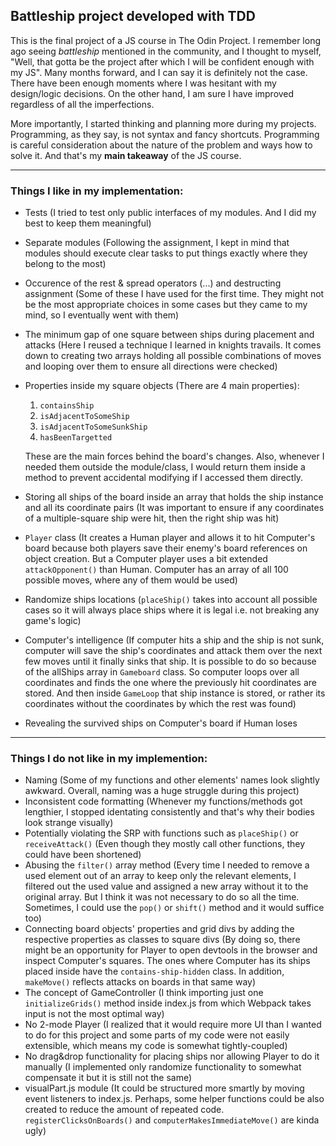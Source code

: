 ## Battleship project developed with TDD

This is the final project of a JS course in The Odin Project. I remember long ago seeing _battleship_ mentioned in the community, and I thought to myself, "Well, that gotta be the project after which I will be confident enough with my JS". Many months forward, and I can say it is definitely not the case. There have been enough moments where I was hesitant with my design/logic decisions. On the other hand, I am sure I have improved regardless of all the imperfections.

More importantly, I started thinking and planning more during my projects. Programming, as they say, is not syntax and fancy shortcuts. Programming is careful consideration about the nature of the problem and ways how to solve it. And that's my **main takeaway** of the JS course.

***

### Things I like in my implementation:

- Tests (I tried to test only public interfaces of my modules. And I did my best to keep them meaningful)
- Separate modules (Following the assignment, I kept in mind that modules should execute clear tasks to put things exactly where they belong to the most)
- Occurence of the rest & spread operators (...) and destructing assignment (Some of these I have used for the first time. They might not be the most appropriate choices in some cases but they came to my mind, so I eventually went with them)
- The minimum gap of one square between ships during placement and attacks (Here I reused a technique I learned in knights travails. It comes down to creating two arrays holding all possible combinations of moves and looping over them to ensure all directions were checked)
- Properties inside my square objects (There are 4 main properties):

  1. `containsShip`
  1. `isAdjacentToSomeShip`
  1. `isAdjacentToSomeSunkShip`
  1. `hasBeenTargetted`

  These are the main forces behind the board's changes. Also, whenever I needed them outside the module/class, I would return them inside a method to prevent accidental modifying if I accessed them directly.

- Storing all ships of the board inside an array that holds the ship instance and all its coordinate pairs (It was important to ensure if any coordinates of a multiple-square ship were hit, then the right ship was hit)
- `Player` class (It creates a Human player and allows it to hit Computer's board because both players save their enemy's board references on object creation. But a Computer player uses a bit extended `attackOpponent()` than Human. Computer has an array of all 100 possible moves, where any of them would be used)
- Randomize ships locations (`placeShip()` takes into account all possible cases so it will always place ships where it is legal i.e. not breaking any game's logic)
- Computer's intelligence (If computer hits a ship and the ship is not sunk, computer will save the ship's coordinates and attack them over the next few moves until it finally sinks that ship. It is possible to do so because of the allShips array in `Gameboard` class. So computer loops over all coordinates and finds the one where the previously hit coordinates are stored. And then inside `GameLoop` that ship instance is stored, or rather its coordinates without the coordinates by which the rest was found)
- Revealing the survived ships on Computer's board if Human loses

*** 

### Things I do not like in my implemention:

- Naming (Some of my functions and other elements' names look slightly awkward. Overall, naming was a huge struggle during this project)
- Inconsistent code formatting (Whenever my functions/methods got lengthier, I stopped identating consistently and that's why their bodies look strange visually)
- Potentially violating the SRP with functions such as `placeShip()` or `receiveAttack()` (Even though they mostly call other functions, they could have been shortened)
- Abusing the `filter()` array method (Every time I needed to remove a used element out of an array to keep only the relevant elements, I filtered out the used value and assigned a new array without it to the original array. But I think it was not necessary to do so all the time. Sometimes, I could use the `pop()` or `shift()` method and it would suffice too)
- Connecting board objects' properties and grid divs by adding the respective properties as classes to square divs (By doing so, there might be an opportunity for Player to open devtools in the browser and inspect Computer's squares. The ones where Computer has its ships placed inside have the `contains-ship-hidden` class. In addition, `makeMove()` reflects attacks on boards in that same way)
- The concept of GameController (I think importing just one `initializeGrids()` method inside index.js from which Webpack takes input is not the most optimal way)
- No 2-mode Player (I realized that it would require more UI than I wanted to do for this project and some parts of my code were not easily extensible, which means my code is somewhat tightly-coupled)
- No drag&drop functionality for placing ships nor allowing Player to do it manually (I implemented only randomize functionality to somewhat compensate it but it is still not the same)
- visualPart.js module (It could be structured more smartly by moving event listeners to index.js. Perhaps, some helper functions could be also created to reduce the amount of repeated code. `registerClicksOnBoards()` and `computerMakesImmediateMove()` are kinda ugly) 